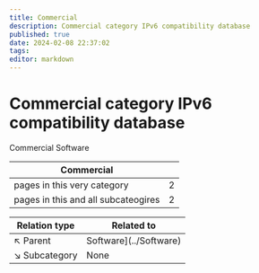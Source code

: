 ```yaml
---
title: Commercial
description: Commercial category IPv6 compatibility database
published: true
date: 2024-02-08 22:37:02 
tags:
editor: markdown
---
```


# Commercial category IPv6 compatibility database


Commercial Software


| Commercial   |   |
| - | - |
| pages in this very category | 2 |
| pages in this and all subcateogires | 2 |

| Relation type | Related to |
| - | - |
| :arrow_upper_left: Parent | Software](../Software) |
| :arrow_lower_right: Subcategory | None |